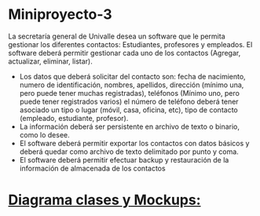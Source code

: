 # Miniproyecto-3
La secretaría general de Univalle desea un software que le permita gestionar los diferentes
contactos: Estudiantes, profesores y empleados. El software deberá permitir gestionar cada
uno de los contactos (Agregar, actualizar, eliminar, listar).
- Los datos que deberá solicitar del contacto son: fecha de nacimiento, numero de identificación, nombres, apellidos, dirección (mínimo una, pero puede tener muchas registradas), teléfonos (Mínimo uno, pero puede tener registrados varios) el número de teléfono deberá tener
asociado un tipo o lugar (móvil, casa, oficina, etc), tipo de contacto (empleado, estudiante, profesor).
- La información deberá ser persistente en archivo de texto o binario, como lo desee.
- El software deberá permitir exportar los contactos con datos básicos y deberá quedar como
archivo de texto delimitado por punto y coma.
- El software deberá permitir efectuar backup y restauración de la información de almacenada
de los contactos
# [Diagrama clases y Mockups:](Diagrama%20clase,%20mockups.pdf)
